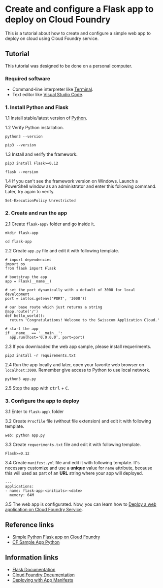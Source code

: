 # Create and configure a Flask app to deploy on Cloud Foundry
This is a tutorial about how to create and configure a simple web app to deploy on cloud using Cloud Foundry service.<br>

## Tutorial
This tutorial was designed to be done on a personal computer.

### Required software
* Command-line interpreter like [Terminal](https://www.howtogeek.com/140679/beginner-geek-how-to-start-using-the-linux-terminal/).
* Text editor like [Visual Studio Code](https://code.visualstudio.com/).

### 1. Install Python and Flask
1.1 Install stable/latest version of [Python](https://www.python.org/downloads/).

1.2 Verify Python installation.
```
python3 --version
```
```
pip3 --version
```

1.3 Install and verify the framework.
```
pip3 install Flask>=0.12
```
```
flask --version
```

1.4 If you can't see the framework version on Windows. Launch a PowerShell window as an administrator and enter this following command. Later, try again to verify.
```
Set-ExecutionPolicy Unrestricted
```

### 2. Create and run the app
2.1 Create `flask-app\` folder and go inside it.
```
mkdir flask-app
```
```
cd flask-app
```

2.2 Create `app.py` file and edit it with following template.
```
# import dependencies
import os
from flask import Flask

# bootstrap the app
app = Flask(__name__)

# set the port dynamically with a default of 3000 for local development
port = int(os.getenv('PORT', '3000'))

# our base route which just returns a string
@app.route('/')
def hello_world():
  return 'Congratulations! Welcome to the Swisscom Application Cloud.'

# start the app
if __name__ == '__main__':
  app.run(host='0.0.0.0', port=port)
```

2.3 If you downloaded the web app sample, please install requeriments.
```
pip3 install -r requirements.txt
```

2.4 Run the app locally and later, open your favorite web browser on `localhost:3000`. Remember give access to Python to use local network.
```
python3 app.py
```

2.5 Stop the app with <kbd>ctrl</kbd> + <kbd>C</kbd>.

### 3. Configure the app to deploy
3.1 Enter to `flask-app\` folder

3.2 Create `Procfile` file (without file extension) and edit it with following template.
```
web: python app.py
```

3.3 Create `requeriments.txt` file and edit it with following template.
```
Flask>=0.12
```

3.4 Create `manifest.yml` file and edit it with following template. It's necessary customize and use a **unique** value for `name` attribute, because this will used as part of an **URL** string where your app will deployed.
```
---
applications:
- name: flask-app-<initials>-<date>
  memory: 64M
```

3.5 The web app is configurated. Now, you can learn how to [Deploy a web application on Cloud Foundry Service](https://github.com/afforeroc/deploy-on-cloudfoundry).

## Reference links
* [Simple Python Flask app on Cloud Foundry](https://gist.github.com/ihuston/e87c1d4719f7e72e9760)
* [CF Sample App Python](https://github.com/swisscom/cf-sample-app-python)

## Information links
* [Flask Documentation](http://flask.pocoo.org/)
* [Cloud Foundry Documentation](https://docs.cloudfoundry.org/) 
* [Deploying with App Manifests](https://docs.cloudfoundry.org/devguide/deploy-apps/manifest.html)
